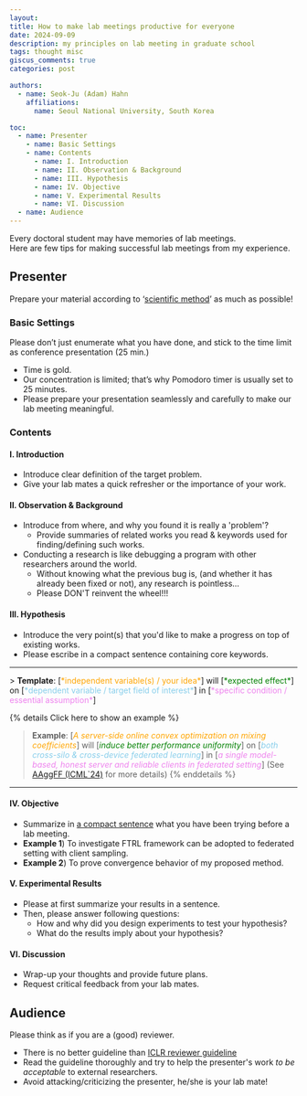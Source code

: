 ```yaml
---
layout: 
title: How to make lab meetings productive for everyone
date: 2024-09-09
description: my principles on lab meeting in graduate school
tags: thought misc
giscus_comments: true
categories: post

authors:
  - name: Seok-Ju (Adam) Hahn
    affiliations:
      name: Seoul National University, South Korea

toc:
  - name: Presenter
    - name: Basic Settings
    - name: Contents
      - name: I. Introduction
      - name: II. Observation & Background
      - name: III. Hypothesis
      - name: IV. Objective
      - name: V. Experimental Results
      - name: VI. Discussion
  - name: Audience
---
```


Every doctoral student may have memories of lab meetings.  
Here are few tips for making successful lab meetings from my experience.

## Presenter
Prepare your material according to ‘[scientific method](https://en.wikipedia.org/wiki/Scientific_method#Elements_of_inquiry)’ as much as possible!

### Basic Settings
Please don’t just enumerate what you have done, and stick to the time limit as conference presentation (25 min.)
- Time is gold.
- Our concentration is limited; that’s why Pomodoro timer is usually set to 25 minutes.
- Please prepare your presentation seamlessly and carefully to make our lab meeting meaningful.

### Contents
#### I. Introduction
- Introduce clear definition of the target problem.
- Give your lab mates a quick refresher or the importance of your work.

#### II. Observation & Background
- Introduce from where, and why you found it is really a 'problem'?
  - Provide summaries of related works you read & keywords used for finding/defining such works.
- Conducting a research is like debugging a program with other researchers around the world.
  - Without knowing what the previous bug is, (and whether it has already been fixed or not), any research is pointless…
  - Please DON'T reinvent the wheel!!!

#### III. Hypothesis
- Introduce the very point(s) that you'd like to make a progress on top of existing works.
- Please escribe in a compact sentence containing core keywords.
<hr>
> <b>Template</b>: [<font color='orange'>*independent variable(s) / your idea*</font>] will [<font color='green'>*expected effect*</font>] on [<font color='skyblue'>*dependent variable / target field of interest*</font>] in [<font color='violet'>*specific condition / essential assumption*</font>]

{% details Click here to show an example %}
> <b>Example</b>: [<font color='orange'>*A server-side online convex optimization on mixing coefficients*</font>] will [<font color='green'>*induce better performance uniformity*</font>] on [<font color='skyblue'>*both cross-silo & cross-device federated learning*</font>] in [<font color='violet'>*a single model-based, honest server and reliable clients in federated setting*</font>] (See [AAggFF (ICML`24)](https://arxiv.org/abs/2405.20821) for more details)
{% enddetails %}
<hr>

#### IV. Objective
- Summarize in <u>a compact sentence</u> what you have been trying before a lab meeting.
- <b>Example 1</b>) To investigate FTRL framework can be adopted to federated setting with client sampling.
- <b>Example 2</b>) To prove convergence behavior of my proposed method.

#### V. Experimental Results
- Please at first summarize your results in a sentence.
- Then, please answer following questions:
  - How and why did you design experiments to test your hypothesis?
  - What do the results imply about your hypothesis?

#### VI. Discussion
- Wrap-up your thoughts and provide future plans.
- Request critical feedback from your lab mates.

## Audience
Please think as if you are a (good) reviewer.
- There is no better guideline than [ICLR reviewer guideline](https://iclr.cc/Conferences/2024/ReviewerGuide#Reviewing%20instructions)
- Read the guideline thoroughly and try to help the presenter's work _to be acceptable_ to external researchers.
- Avoid attacking/criticizing the presenter, he/she is your lab mate!
